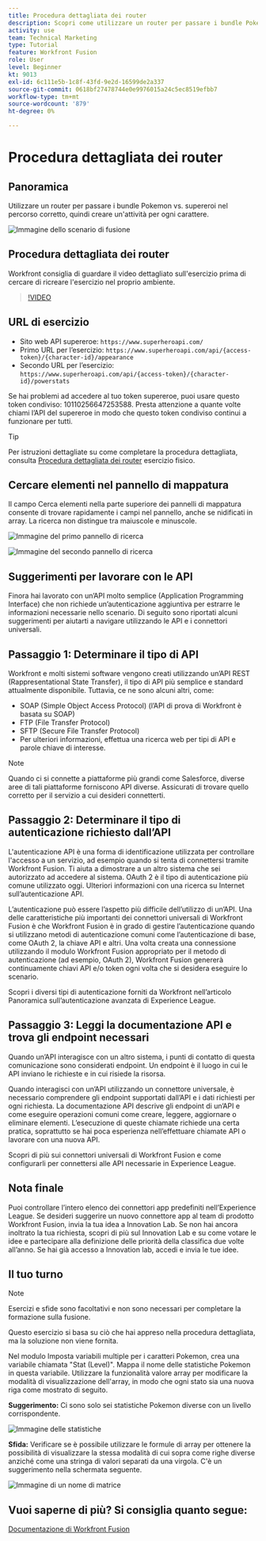 ```yaml
---
title: Procedura dettagliata dei router
description: Scopri come utilizzare un router per passare i bundle Pokemon vs supereroi nel percorso corretto in [!DNL Adobe Workfront Fusion].
activity: use
team: Technical Marketing
type: Tutorial
feature: Workfront Fusion
role: User
level: Beginner
kt: 9013
exl-id: 6c111e5b-1c8f-43fd-9e2d-16599de2a337
source-git-commit: 0618bf27478744e0e9976015a24c5ec8519efbb7
workflow-type: tm+mt
source-wordcount: '879'
ht-degree: 0%

---
```


# Procedura dettagliata dei router

## Panoramica

Utilizzare un router per passare i bundle Pokemon vs. supereroi nel percorso corretto, quindi creare un&#39;attività per ogni carattere.

![Immagine dello scenario di fusione](assets/universal-connectors-and-routing-2.png)

## Procedura dettagliata dei router

Workfront consiglia di guardare il video dettagliato sull&#39;esercizio prima di cercare di ricreare l&#39;esercizio nel proprio ambiente.

>[!VIDEO](https://video.tv.adobe.com/v/335272/?quality=12)

## URL di esercizio

* Sito web API supereroe: `https://www.superheroapi.com/`
* Primo URL per l’esercizio: `https://www.superheroapi.com/api/{access-token}/{character-id}/appearance`
* Secondo URL per l’esercizio: `https://www.superheroapi.com/api/{access-token}/{character-id}/powerstats`

Se hai problemi ad accedere al tuo token supereroe, puoi usare questo token condiviso: 10110256647253588. Presta attenzione a quante volte chiami l’API del supereroe in modo che questo token condiviso continui a funzionare per tutti.

>[!TIP]
>
>Per istruzioni dettagliate su come completare la procedura dettagliata, consulta [Procedura dettagliata dei router](https://experienceleague.adobe.com/docs/workfront-learn/tutorials-workfront/fusion/exercises/routers.html?lang=en) esercizio fisico.


## Cercare elementi nel pannello di mappatura

Il campo Cerca elementi nella parte superiore dei pannelli di mappatura consente di trovare rapidamente i campi nel pannello, anche se nidificati in array. La ricerca non distingue tra maiuscole e minuscole.

![Immagine del primo pannello di ricerca](assets/universal-connectors-and-routing-3.png)

![Immagine del secondo pannello di ricerca](assets/universal-connectors-and-routing-4.png)

## Suggerimenti per lavorare con le API

Finora hai lavorato con un’API molto semplice (Application Programming Interface) che non richiede un’autenticazione aggiuntiva per estrarre le informazioni necessarie nello scenario. Di seguito sono riportati alcuni suggerimenti per aiutarti a navigare utilizzando le API e i connettori universali.

## Passaggio 1: Determinare il tipo di API

Workfront e molti sistemi software vengono creati utilizzando un’API REST (Rappresentational State Transfer), il tipo di API più semplice e standard attualmente disponibile. Tuttavia, ce ne sono alcuni altri, come:

* SOAP (Simple Object Access Protocol) (l’API di prova di Workfront è basata su SOAP)
* FTP (File Transfer Protocol)
* SFTP (Secure File Transfer Protocol)
* Per ulteriori informazioni, effettua una ricerca web per tipi di API e parole chiave di interesse.

>[!NOTE]
>
>Quando ci si connette a piattaforme più grandi come Salesforce, diverse aree di tali piattaforme forniscono API diverse. Assicurati di trovare quello corretto per il servizio a cui desideri connetterti.

## Passaggio 2: Determinare il tipo di autenticazione richiesto dall’API

L&#39;autenticazione API è una forma di identificazione utilizzata per controllare l&#39;accesso a un servizio, ad esempio quando si tenta di connettersi tramite Workfront Fusion. Ti aiuta a dimostrare a un altro sistema che sei autorizzato ad accedere al sistema. OAuth 2 è il tipo di autenticazione più comune utilizzato oggi. Ulteriori informazioni con una ricerca su Internet sull’autenticazione API.

L’autenticazione può essere l’aspetto più difficile dell’utilizzo di un’API. Una delle caratteristiche più importanti dei connettori universali di Workfront Fusion è che Workfront Fusion è in grado di gestire l’autenticazione quando si utilizzano metodi di autenticazione comuni come l’autenticazione di base, come OAuth 2, la chiave API e altri. Una volta creata una connessione utilizzando il modulo Workfront Fusion appropriato per il metodo di autenticazione (ad esempio, OAuth 2), Workfront Fusion genererà continuamente chiavi API e/o token ogni volta che si desidera eseguire lo scenario.

Scopri i diversi tipi di autenticazione forniti da Workfront nell’articolo Panoramica sull’autenticazione avanzata di Experience League.

## Passaggio 3: Leggi la documentazione API e trova gli endpoint necessari

Quando un’API interagisce con un altro sistema, i punti di contatto di questa comunicazione sono considerati endpoint. Un endpoint è il luogo in cui le API inviano le richieste e in cui risiede la risorsa.

Quando interagisci con un’API utilizzando un connettore universale, è necessario comprendere gli endpoint supportati dall’API e i dati richiesti per ogni richiesta. La documentazione API descrive gli endpoint di un’API e come eseguire operazioni comuni come creare, leggere, aggiornare o eliminare elementi. L’esecuzione di queste chiamate richiede una certa pratica, soprattutto se hai poca esperienza nell’effettuare chiamate API o lavorare con una nuova API.

Scopri di più sui connettori universali di Workfront Fusion e come configurarli per connettersi alle API necessarie in Experience League.

## Nota finale

Puoi controllare l’intero elenco dei connettori app predefiniti nell’Experience League. Se desideri suggerire un nuovo connettore app al team di prodotto Workfront Fusion, invia la tua idea a Innovation Lab. Se non hai ancora inoltrato la tua richiesta, scopri di più sul Innovation Lab e su come votare le idee e partecipare alla definizione delle priorità della classifica due volte all’anno. Se hai già accesso a Innovation lab, accedi e invia le tue idee.

## Il tuo turno

>[!NOTE]
>
>Esercizi e sfide sono facoltativi e non sono necessari per completare la formazione sulla fusione.

Questo esercizio si basa su ciò che hai appreso nella procedura dettagliata, ma la soluzione non viene fornita.

Nel modulo Imposta variabili multiple per i caratteri Pokemon, crea una variabile chiamata &quot;Stat (Level)&quot;. Mappa il nome delle statistiche Pokemon in questa variabile. Utilizzare la funzionalità valore array per modificare la modalità di visualizzazione dell&#39;array, in modo che ogni stato sia una nuova riga come mostrato di seguito.

**Suggerimento:** Ci sono solo sei statistiche Pokemon diverse con un livello corrispondente.

![Immagine delle statistiche](assets/universal-connectors-and-routing-5.png)

**Sfida:** Verificare se è possibile utilizzare le formule di array per ottenere la possibilità di visualizzare la stessa modalità di cui sopra come righe diverse anziché come una stringa di valori separati da una virgola. C&#39;è un suggerimento nella schermata seguente.

![Immagine di un nome di matrice](assets/universal-connectors-and-routing-6.png)

## Vuoi saperne di più? Si consiglia quanto segue:

[Documentazione di Workfront Fusion](https://experienceleague.adobe.com/docs/workfront/using/adobe-workfront-fusion/workfront-fusion-2.html?lang=en)
